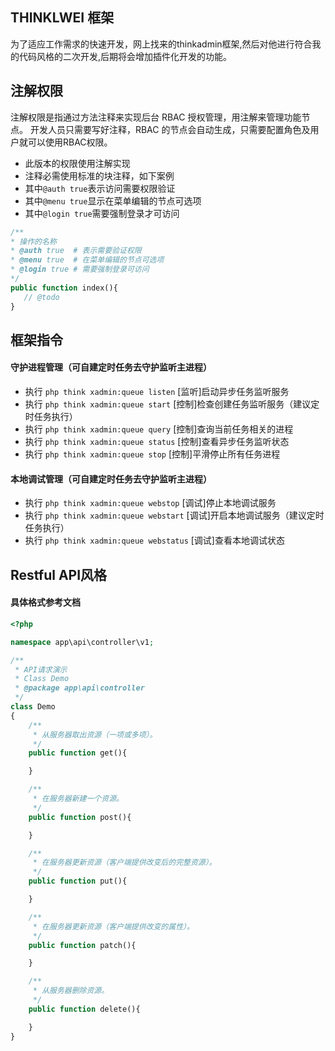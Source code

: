 THINKLWEI 框架
---
为了适应工作需求的快速开发，网上找来的thinkadmin框架,然后对他进行符合我的代码风格的二次开发,后期将会增加插件化开发的功能。

## 注解权限
注解权限是指通过方法注释来实现后台 RBAC 授权管理，用注解来管理功能节点。
开发人员只需要写好注释，RBAC 的节点会自动生成，只需要配置角色及用户就可以使用RBAC权限。

* 此版本的权限使用注解实现
* 注释必需使用标准的块注释，如下案例
* 其中`@auth true`表示访问需要权限验证
* 其中`@menu true`显示在菜单编辑的节点可选项
* 其中`@login true`需要强制登录才可访问
```php
/**
* 操作的名称
* @auth true  # 表示需要验证权限
* @menu true  # 在菜单编辑的节点可选项
* @login true # 需要强制登录可访问 
*/
public function index(){
   // @todo
}
```
## 框架指令
####  守护进程管理（可自建定时任务去守护监听主进程）
* 执行 `php think xadmin:queue listen` [监听]启动异步任务监听服务
* 执行 `php think xadmin:queue start`  [控制]检查创建任务监听服务（建议定时任务执行）
* 执行 `php think xadmin:queue query`  [控制]查询当前任务相关的进程
* 执行 `php think xadmin:queue status`  [控制]查看异步任务监听状态
* 执行 `php think xadmin:queue stop`   [控制]平滑停止所有任务进程

#### 本地调试管理（可自建定时任务去守护监听主进程）
* 执行 `php think xadmin:queue webstop` [调试]停止本地调试服务
* 执行 `php think xadmin:queue webstart` [调试]开启本地调试服务（建议定时任务执行）
* 执行 `php think xadmin:queue webstatus` [调试]查看本地调试状态

## Restful API风格
####  具体格式参考文档
```php
<?php

namespace app\api\controller\v1;

/**
 * API请求演示
 * Class Demo
 * @package app\api\controller
 */
class Demo
{
    /**
     * 从服务器取出资源（一项或多项）。
     */
    public function get(){

    }

    /**
     * 在服务器新建一个资源。
     */
    public function post(){

    }

    /**
     * 在服务器更新资源（客户端提供改变后的完整资源）。
     */
    public function put(){

    }

    /**
     * 在服务器更新资源（客户端提供改变的属性）。
     */
    public function patch(){

    }

    /**
     * 从服务器删除资源。
     */
    public function delete(){

    }
}
```
